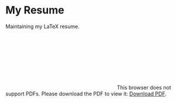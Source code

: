 # My Resume

Maintaining my LaTeX resume.

<object data="https://github.com/vkottler/resume/blob/master/main.pdf" type="application/pdf" width="700px" height="700px">
    <embed src="https://github.com/vkottler/resume/blob/master/main.pdf">
        This browser does not support PDFs. Please download the PDF to view it: <a href="https://github.com/vkottler/resume/blob/master/main.pdf">Download PDF</a>.</p>
    </embed>
</object>

